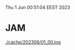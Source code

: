 Thu  1 Jun 00:51:04 EEST 2023
# JAM
<a href='./cache/202306/01_00.log'>./cache/202306/01_00.log</a>
